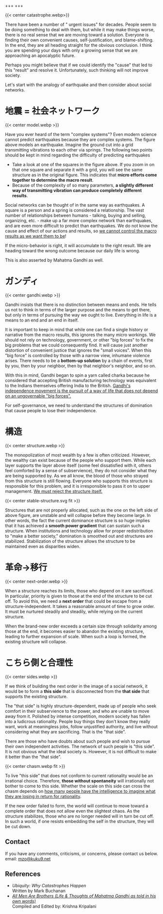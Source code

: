 +++
+++

{{< center catastrophe.webp>}}

There have been a number of " urgent issues" for decades.
People seem to be doing something to deal with them, but while it may make things worse, there is no real sense that we are moving toward a solution.
Everyone is finding their own convenient causes, self-justification, and blame-shifting.
In the end, they are all heading straight for the obvious conclusion.
I think you are spending your days with only a growing sense that we are approaching an apocalyptic future.

Perhaps you might believe that if we could identify the "cause" that led to this "result" and resolve it.
Unfortunately, such thinking will not improve society.

Let's start with the analogy of earthquake and then consider about social networks.

# 地震 = 社会ネットワーク
{{< center model.webp >}}

Have you ever heard of the term "complex systems"?
Even modern science cannot predict earthquakes because they are complex systems.
The figure above models an earthquake.
Imagine the ground cut into a grid transmitting vibrations to each other via springs.
The following two points should be kept in mind regarding the difficulty of predicting earthquakes

- Take a look at one of the squares in the figure above. If you zoom in on that one square and separate it with a grid, you will see the same structure as in the original figure. This indicates that **micro efforts come together to determine the macro result**.
- Because of the complexity of so many parameters, **a slightly different way of transmitting vibration can produce completely different results**.

Social networks can be thought of in the same way as earthquakes.
A square is a person and a spring is considered a relationship.
The vast number of relationships between humans - talking, buying and selling, organizing, etc. - make up a far more complex network than earthquakes, and are even more difficult to predict than earthquakes.
We do not know the cause and effect of our actions and results, so <ins>we cannot control the macro results as we want them to be</ins>!

If the micro-behavior is right, it will accumulate to the right result.
We are heading toward the wrong outcome because our daily life is wrong.

This is also asserted by Mahatma Gandhi as well.

# ガンディ
{{< center gandhi.webp >}}

Gandhi insists that there is no distinction between means and ends. He tells us not to think in terms of the larger purpose and the means to get there, but only in terms of pursuing the way we ought to live. Everything in life is a means to an end and an end in itself.

It is important to keep in mind that while one can find a single history or narrative from the macro results, this ignores the many micro workings.
We should not rely on technology, government, or other "big forces" to fix the big problems that we could consequently find.
It will cause just another distortion of convenient justice that ignores the "small voices".
When this "big force" is controlled by those with a narrow view, inhumane violence arises.
There needs to be a **bottom-up solution** by a chain of events, first by you, then by your neighbor, then by that neighbor's neighbor, and so on.

With this in mind, Gandhi began to spin a yarn called charka
because he considered that accepting British manufacturing technology was equivalent to the Indians themselves offering India to the British.
<ins>Gandhi's independence movement is the pursuit of a way of life that does not depend on an ungovernable "big forces".</ins>

For self-governance, we need to understand the structures of domination that cause people to lose their independence.

# 構造
{{< center structure.webp >}}

The monopolization of most wealth by a few is often criticized.
However, the wealthy can exist because of the people who support them.
While each layer supports the layer above itself (some feel dissatisfied with it, others feel comforted by a sense of subservience), they do not consider what they are being supported by.
As we all know, the blood of those who strayed from this structure is still flowing.
Everyone who supports this structure is responsible for this problem, and it is irresponsible to pass it on to upper management.
<ins>We must reject the structure itself.</ins>

{{< center stable-structure.svg fit >}}

Structures that are not properly allocated, such as the one on the left side of above figure, are unstable and will collapse before they become large.
In other words, the fact the current dominance structure is so huge implies that it has achieved a **smooth power gradient** that can sustain such a structure.
When institutions and technology allow for proper redistribution to "make a better society," domination is smoothed out and structures are stabilized.
Stabilization of the structure allows the structure to be maintained even as disparities widen.

# 革命→移行
{{< center next-order.webp >}}

When a structure reaches its limits, those who depend on it are sacrificed. In particular, priority is given to those at the end of the structure to be cut off.
To avoid this, we need a **next order** that could be escape from a structure-independent.
It takes a reasonable amount of time to grow order.
It must be nurtured steadily and steadily, while relying on the current structure.

When the brand-new order exceeds a certain size through solidarity among those at the end, it becomes easier to abandon the existing structure, leading to further expansion of scale.
When such a loop is formed, the existing structure will collapse.


# こちら側と合理性
{{< center sides.webp >}}

If we think of building the next order in the image of a social network, it would be to form a **this side** that is disconnected from the **that side** that supports the existing structure.

The "that side" is highly structure-dependent, made up of people who seek comfort in their subservience to the power, and who are unable to move away from it.
Polished by intense competition, modern society has fallen into a ludicrous rationality.
People buy things they don't know they really want, work at meaningless jobs, follow unjustified authority, and live without considering what they are sacrificing.
That is the "that side".

There are those who have doubts about such people and wish to pursue their own independent activities.
The network of such people is "this side".
It is not obvious what the ideal society is.
However, it is not difficult to make it better than the "that side".

{{< center chasm.webp fit >}}


To live "this side" that does not conform to current rationality would be an irrational choice.
Therefore, **those without spontaneity** will irrationally not bother to come to this side.
Whether the scale on this side can cross the chasm depends on <ins>how many people have the intelligence to imagine what they are losing in return for rationality</ins>.


If the new order failed to form, the world will continue to move toward a complete order that does not allow even the slightest chaos.
As the structure stabilizes, those who are no longer needed will in turn be cut off.
In such a world, if one resists embedding the self in the structure, they will be cut down.

## Contact
If you have any comments, criticisms, or concerns, please contact us below.  
email: <a href="mailto:mzo@kuku9.net">mzo@kuku9.net</a>

## References
- *Ubiquity: Why Catastrophes Happen*  
  Written by Mark Buchanan
- *[All Men Are Brothers (Life & Thoughts of Mahatma Gandhi as told in his own words)](https://www.mkgandhi.org/amabrothers/allmenarebrothers.htm)*  
  Compiled and Edited by: Krishna Kripalani
